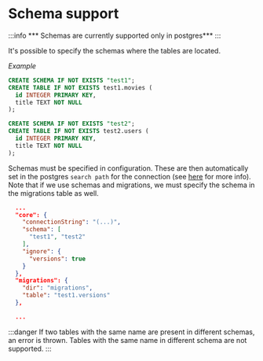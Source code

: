 # Schema support

:::info
*** Schemas are currently supported only in postgres***
:::

It's possible to specify the schemas where the tables are located. 

_Example_

```sql
CREATE SCHEMA IF NOT EXISTS "test1";
CREATE TABLE IF NOT EXISTS test1.movies (
  id INTEGER PRIMARY KEY,
  title TEXT NOT NULL
);

CREATE SCHEMA IF NOT EXISTS "test2";
CREATE TABLE IF NOT EXISTS test2.users (
  id INTEGER PRIMARY KEY,
  title TEXT NOT NULL
);
```

Schemas must be specified in configuration. These are then automatically set in the postgres `search path` for the connection (see [here](https://www.postgresql.org/docs/current/ddl-schemas.html#DDL-SCHEMAS-PATH) for more info).
Note that if we use schemas and migrations, we must specify the schema in the migrations table as well.

```json
  ...
  "core": {
    "connectionString": "(...)",
    "schema": [
      "test1", "test2"
    ],
    "ignore": {
      "versions": true
    }
  },
  "migrations": {
    "dir": "migrations",
    "table": "test1.versions"
  },

  ...
```

:::danger
If two tables with the same name are present in different schemas, an error is thrown.
Tables with the same name in different schema are not supported.
:::


